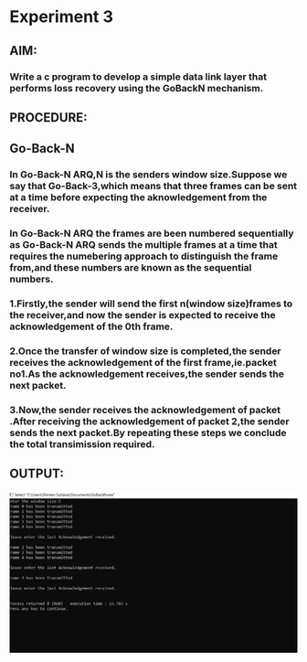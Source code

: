# Experiment 3
## AIM:
### Write a c program to develop a simple data link layer that performs loss recovery using the GoBackN mechanism.
## PROCEDURE:
## Go-Back-N
### In Go-Back-N ARQ,N is the senders window size.Suppose we say that Go-Back-3,which means that three frames can be sent at a time before expecting the aknowledgement from the receiver.
### In Go-Back-N ARQ the frames are been numbered sequentially as Go-Back-N ARQ sends the multiple frames at a time that requires the numebering approach to distinguish the frame from,and these numbers are known as the sequential numbers.
### 1.Firstly,the sender will send the first n(window size)frames to the receiver,and now the sender is expected to receive the acknowledgement of the 0th frame.
### 2.Once the transfer of window size is completed,the sender receives the acknowledgement of the first frame,ie.packet no1.As the acknowledgement receives,the sender sends the next packet.
### 3.Now,the sender receives the acknowledgement of packet .After receiving the acknowledgement of packet 2,the sender sends the next packet.By repeating these steps we conclude the total transimission required.
## OUTPUT:
![output](GoBackN.png)
